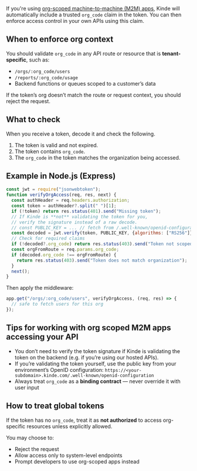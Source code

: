 
If you're using [org-scoped machine-to-machine (M2M) apps](/machine-to-machine-applications/organization-scoped-m2m-apps/m2m-applications-for-organizations/), Kinde will automatically include a trusted `org_code` claim in the token. You can then enforce access control in your own APIs using this claim.

## When to enforce org context

You should validate `org_code` in any API route or resource that is **tenant-specific**, such as:

- `/orgs/:org_code/users`
- `/reports/:org_code/usage`
- Backend functions or queues scoped to a customer’s data

If the token’s org doesn’t match the route or request context, you should reject the request.

## What to check

When you receive a token, decode it and check the following.

1. The token is valid and not expired.
2. The token contains `org_code`.
3. The `org_code` in the token matches the organization being accessed.

## Example in Node.js (Express)

```js
const jwt = require("jsonwebtoken");
function verifyOrgAccess(req, res, next) {
  const authHeader = req.headers.authorization;
  const token = authHeader?.split(" ")[1];
  if (!token) return res.status(401).send("Missing token");
  // If Kinde is **not** validating the token for you,
  // verify the signature instead of a raw decode.
  // const PUBLIC_KEY = ... // fetch from /.well-known/openid-configuration
  const decoded = jwt.verify(token, PUBLIC_KEY, {algorithms: ["RS256"]});
  // Check for required claims
  if (!decoded?.org_code) return res.status(403).send("Token not scoped to an organization");
  const orgFromRoute = req.params.org_code;
  if (decoded.org_code !== orgFromRoute) {
    return res.status(403).send("Token does not match organization");
  }
  next();
}
```

Then apply the middleware:

```js
app.get("/orgs/:org_code/users", verifyOrgAccess, (req, res) => {
  // safe to fetch users for this org
});
```

## Tips for working with org scoped M2M apps accessing your API

- You don’t need to verify the token signature if Kinde is validating the token on the backend (e.g. if you’re using our hosted APIs).
- If you’re validating the token yourself, use the public key from your environment’s OpenID configuration:
  `https://<your-subdomain>.kinde.com/.well-known/openid-configuration`
- Always treat `org_code` as a **binding contract** — never override it with user input

## How to treat global tokens

If the token has no `org_code`, treat it as **not authorized** to access org-specific resources unless explicitly allowed.

You may choose to:

- Reject the request
- Allow access only to system-level endpoints
- Prompt developers to use org-scoped apps instead
